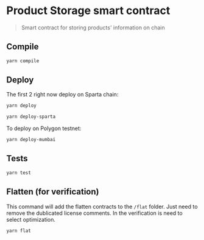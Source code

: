 # Product Storage smart contract
> Smart contract for storing products' information on chain

## Compile

```sh
yarn compile
```

## Deploy

The first 2 right now deploy on Sparta chain:

```sh
yarn deploy
```
```sh
yarn deploy-sparta
```
To deploy on Polygon testnet:
```sh
yarn deploy-mumbai
```

## Tests
```sh
yarn test
```

## Flatten (for verification)
This command will add the flatten contracts to the ```/flat``` folder. Just need to remove the dublicated license comments. In the verification is need to select optimization. 
```sh
yarn flat
```
